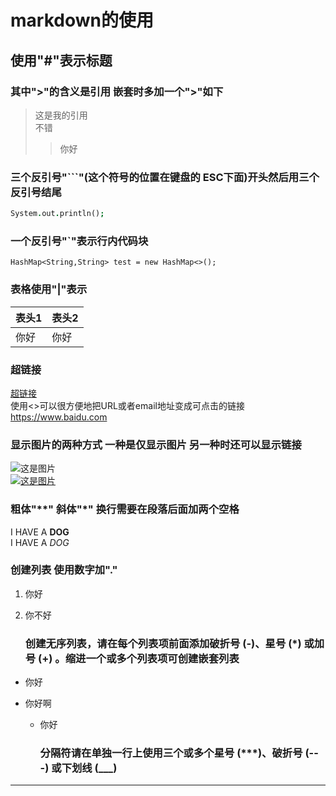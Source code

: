 # markdown的使用

## 使用"#"表示标题

### 其中">"的含义是引用 嵌套时多加一个">"如下

> 这是我的引用  
> 不错  
> 
> > 你好

### 三个反引号"```"(这个符号的位置在键盘的 ESC下面)开头然后用三个反引号结尾

```J
System.out.println();
```

### 一个反引号"`"表示行内代码块

`
HashMap<String,String> test = new HashMap<>();
`

### 表格使用"|"表示

| 表头1 | 表头2 |
| --- | --- |
| 你好  | 你好  |

### 超链接

[超链接](https://markdown.com.cn)  
使用<>可以很方便地把URL或者email地址变成可点击的链接
<https://www.baidu.com>  

### 显示图片的两种方式 一种是仅显示图片 另一种时还可以显示链接

![这是图片](../WebRoot/Web/picture/cloud.png)  
[![这是图片](../WebRoot/Web/picture/cloud.png)](https://cn.bing.com/images/search?view=detailV2&ccid=wc%2fdCG%2fK&id=2A67B025EDB55DFCC3EACFBF5B0CD513CC71AE39&thid=OIP.wc_dCG_KbIKZwMdtD3gL2QHaEt&mediaurl=https%3a%2f%2fpic3.zhimg.com%2fv2-58d652598269710fa67ec8d1c88d8f03_r.jpg%3fsource%3d1940ef5c&exph=1304&expw=2048&q=%e5%9b%be%e7%89%87&simid=607986392600622860&FORM=IRPRST&ck=7906E4DE8F66609504206A4E0B045F1E&selectedIndex=0&ajaxhist=0&ajaxserp=0)

### 粗体"**" 斜体"*" 换行需要在段落后面加两个空格

I HAVE A **DOG**  
I HAVE A *DOG*

### 创建列表 使用数字加"."

1. 你好

2. 你不好
   
   ### 创建无序列表，请在每个列表项前面添加破折号 (-)、星号 (*) 或加号 (+) 。缩进一个或多个列表项可创建嵌套列表
- 你好

- 你好啊
  
  - 你好 
    
    ### 分隔符请在单独一行上使用三个或多个星号 (***)、破折号 (---) 或下划线 (___)

***
